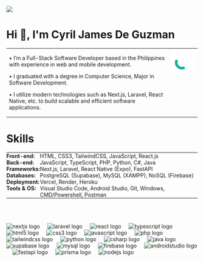 [![](https://visitcount.itsvg.in/api?id=Quinchy&icon=5&color=9)](https://visitcount.itsvg.in)

# Hi 👋, I'm Cyril James De Guzman

<table>
  <tr>
    <td valign="top">
      <p>• I’m a Full-Stack Software Developer based in the Philippines with experience in web and mobile development.</p>
      <p>• I graduated with a degree in Computer Science, Major in Software Development.</p>
      <p>• I utilize modern technologies such as Next.js, Laravel, React Native, etc. to build scalable and efficient software applications.</p>
    </td>
    <td align="right" valign="top">
      <img src="image/QuinchY.gif" alt="Logo" width="150">
    </td>
  </tr>
</table>


# Skills
<table border="0" cellpadding="0" cellspacing="0" width="100%" style="border-collapse: collapse;">
  <tr>
    <td valign="top" style="padding: 0; margin: 0;"><strong>Front-end:</strong></td>
    <td valign="top" style="padding: 0; margin: 0;">HTML, CSS3, TailwindCSS, JavaScript, React.js</td>
  </tr>
  <tr>
    <td valign="top" style="padding: 0; margin: 0;"><strong>Back-end:</strong></td>
    <td valign="top" style="padding: 0; margin: 0;">JavaScript, TypeScript, PHP, Python, C#, Java</td>
  </tr>
  <tr>
    <td valign="top" style="padding: 0; margin: 0;"><strong>Frameworks:</strong></td>
    <td valign="top" style="padding: 0; margin: 0;">Next.js, Laravel, React Native (Expo), FastAPI</td>
  </tr>
  <tr>
    <td valign="top" style="padding: 0; margin: 0;"><strong>Databases:</strong></td>
    <td valign="top" style="padding: 0; margin: 0;">PostgreSQL (Supabase), MySQL (XAMPP), NoSQL (Firebase)</td>
  </tr>
  <tr>
    <td valign="top" style="padding: 0; margin: 0;"><strong>Deployment:</strong></td>
    <td valign="top" style="padding: 0; margin: 0;">Vercel, Render, Heroku</td>
  </tr>
  <tr>
    <td valign="top" style="padding: 0; margin: 0;"><strong>Tools & OS:</strong></td>
    <td valign="top" style="padding: 0; margin: 0;">Visual Studio Code, Android Studio, Git, Windows, CMD/Powershell, Postman</td>
  </tr>
</table>

<br clear="both">
<br clear="both">
<br clear="both">
<div align="left">
  <img src="https://skillicons.dev/icons?i=nextjs" height="40" alt="nextjs logo"  />
  <img width="12" />
  <img src="https://skillicons.dev/icons?i=laravel" height="40" alt="laravel logo"  />
  <img width="12" />
  <img src="https://skillicons.dev/icons?i=react" height="40" alt="react logo"  />
  <img width="12" />
  <img src="https://skillicons.dev/icons?i=ts" height="40" alt="typescript logo"  />
  <img width="12" />
  <img src="https://skillicons.dev/icons?i=html" height="40" alt="html5 logo"  />
  <img width="12" />
  <img src="https://skillicons.dev/icons?i=css" height="40" alt="css3 logo"  />
  <img width="12" />
  <img src="https://skillicons.dev/icons?i=js" height="40" alt="javascript logo"  />
  <img width="12" />
  <img src="https://skillicons.dev/icons?i=php" height="40" alt="php logo"  />
  <img width="12" />
  <img src="https://skillicons.dev/icons?i=tailwind" height="40" alt="tailwindcss logo"  />
  <img width="12" />
  <img src="https://skillicons.dev/icons?i=py" height="40" alt="python logo"  />
  <img width="12" />
  <img src="https://skillicons.dev/icons?i=cs" height="40" alt="csharp logo"  />
  <img width="12" />
  <img src="https://skillicons.dev/icons?i=java" height="40" alt="java logo"  />
  <img width="12" />
  <img src="https://skillicons.dev/icons?i=supabase" height="40" alt="supabase logo"  />
  <img width="12" />
  <img src="https://skillicons.dev/icons?i=mysql" height="40" alt="mysql logo"  />
  <img width="12" />
  <img src="https://skillicons.dev/icons?i=firebase" height="40" alt="firebase logo"  />
  <img width="12" />
  <img src="https://skillicons.dev/icons?i=androidstudio" height="40" alt="androidstudio logo"  />
  <img width="12" />
  <img src="https://skillicons.dev/icons?i=fastapi" height="40" alt="fastapi logo"  />
  <img width="12" />
  <img src="https://skillicons.dev/icons?i=prisma" height="40" alt="prisma logo"  />
  <img width="12" />
  <img src="https://skillicons.dev/icons?i=nodejs" height="40" alt="nodejs logo"  />
</div>
<br />
